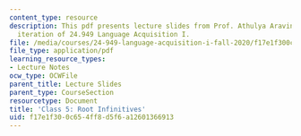 ```yaml
---
content_type: resource
description: This pdf presents lecture slides from Prof. Athulya Aravind's fall 2020
  iteration of 24.949 Language Acquisition I.
file: /media/courses/24-949-language-acquisition-i-fall-2020/f17e1f300c654ff8d5f6a12601366913_MIT24_949f20_lec5.pdf
file_type: application/pdf
learning_resource_types:
- Lecture Notes
ocw_type: OCWFile
parent_title: Lecture Slides
parent_type: CourseSection
resourcetype: Document
title: 'Class 5: Root Infinitives'
uid: f17e1f30-0c65-4ff8-d5f6-a12601366913
---
```

